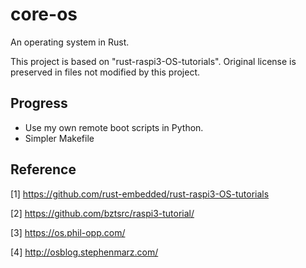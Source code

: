 # core-os

An operating system in Rust.

This project is based on "rust-raspi3-OS-tutorials". Original license is preserved in files not modified by this project.

## Progress

* Use my own remote boot scripts in Python.
* Simpler Makefile

## Reference

[1] https://github.com/rust-embedded/rust-raspi3-OS-tutorials

[2] https://github.com/bztsrc/raspi3-tutorial/

[3] https://os.phil-opp.com/

[4] http://osblog.stephenmarz.com/
